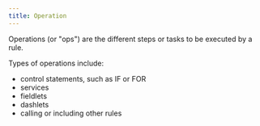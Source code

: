 ```yaml
---
title: Operation
---
```


Operations (or "ops") are the different steps or tasks to 
be executed by a rule.

Types of operations include:

- control statements, such as IF or FOR
- services
- fieldlets
- dashlets
- calling or including other rules
